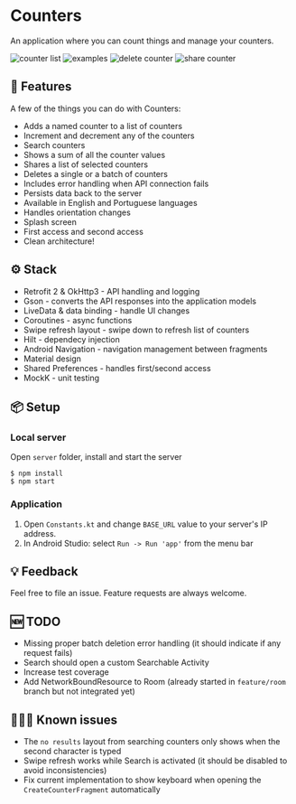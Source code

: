 # Counters
An application where you can count things and manage your counters.

![counter list](https://i.imgur.com/oTN1S4r.png)
![examples](https://i.imgur.com/71q3Vmb.png)
![delete counter](https://i.imgur.com/aU7hW2Z.png)
![share counter](https://i.imgur.com/wyOw19T.png)

## 🚀 Features
A few of the things you can do with Counters:

* Adds a named counter to a list of counters
* Increment and decrement any of the counters
* Search counters
* Shows a sum of all the counter values
* Shares a list of selected counters
* Deletes a single or a batch of counters
* Includes error handling when API connection fails
* Persists data back to the server
* Available in English and Portuguese languages
* Handles orientation changes
* Splash screen
* First access and second access
* Clean architecture!

## ⚙️ Stack
 * Retrofit 2 & OkHttp3 - API handling and logging
 * Gson - converts the API responses into the application models
 * LiveData & data binding - handle UI changes
 * Coroutines - async functions
 * Swipe refresh layout - swipe down to refresh list of counters
 * Hilt - dependecy injection
 * Android Navigation - navigation management between fragments
 * Material design
 * Shared Preferences - handles first/second access
 * MockK - unit testing

## 📦 Setup
### Local server

Open `server` folder, install and start the server
```
$ npm install
$ npm start
```

### Application
1. Open `Constants.kt` and change `BASE_URL` value to your server's IP address.
2. In Android Studio: select `Run -> Run 'app'` from the menu bar

## 💡 Feedback
Feel free to file an issue. Feature requests are always welcome. 

## 🆕 TODO
 * Missing proper batch deletion error handling (it should indicate if any request fails)
 * Search should open a custom Searchable Activity
 * Increase test coverage
 * Add NetworkBoundResource to Room (already started in `feature/room` branch but not integrated yet)

## 🕵🏻‍♂️ Known issues
 * The `no results` layout from searching counters only shows when the second character is typed
 * Swipe refresh works while Search is activated (it should be disabled to avoid inconsistencies)
 * Fix current implementation to show keyboard when opening the `CreateCounterFragment` automatically
